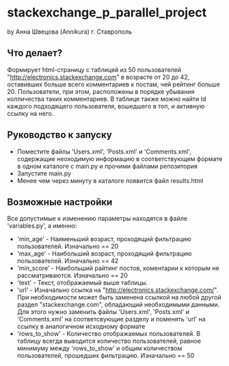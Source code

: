 # stackexchange_p_parallel_project

by Анна Швецова (Annikura) г. Ставрополь

## Что делает?

  Формирует html-страницу с таблицей из 50 пользователей "http://electronics.stackexchange.com" 
  в возрасте от 20 до 42, оставивших больше всего комментариев к постам, чей рейтинг больше 20. 
  Пользователи, при этом, расположены в порядке убывания колличества таких комментариев.
  В таблице также можно найти Id каждого подходящего пользователя, вошедшего в топ, и активную ссылку на него.
  
## Руководство к запуску

* Поместите файлы 'Users.xml', 'Posts.xml' и 'Comments.xml', содержащие неоходимую информацию 
в соответствующем формате в одном каталоге с main.py и прочими файлами репозитория
* Запустите main.py 
* Менее чем через минуту в каталоге появится файл results.html 

## Возможные настройки

Все допустимые к изменению параметры находятся в файле 'variables.py', a именно:
* 'min_age' - Наименьший возраст, проходящий фильтрацию пользователей. Изначально == 20
* 'max_age' - Наибольший возраст, проходящий фильтрацию пользователей. Изначально == 42
* 'min_score' - Наибольший райтинг постов, коментарии к которым не рассматриваются. Изначально == 20
* 'text' - Текст, отображаемый выше таблицы.
* 'url' - Изначально ссылка на "http://electronics.stackexchange.com/".
  При необходимости может быть заменена ссылкой на любой другой раздел "stackexchange.com", обладающий необходимыми данными. 
  Для этого нужно заменить файлы 'Users.xml', 'Posts.xml' и 'Comments.xml' на 
  соответсвующие разделу и поменять 'url' на ссылку в аналогичном исходному формате
* 'rows_to_show' - Количество отображаемых пользователей. В таблицу всегда выводится количество пользователей,
равное минимуму между 'rows_to_show' и общим количеством пользователей, прошедших фильтрацию. Изначально == 50

